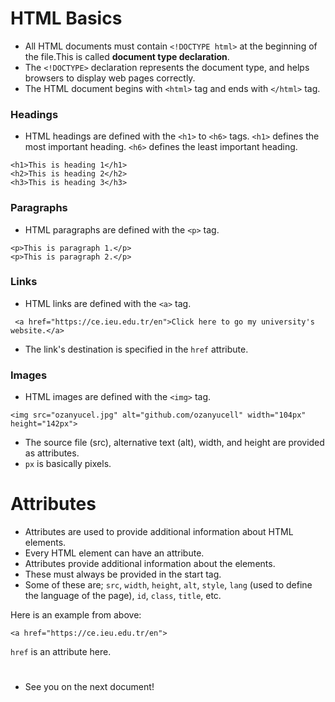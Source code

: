 # HTML Basics
  * All HTML documents must contain `<!DOCTYPE html>` at the beginning of the file.This is called **document type declaration**.
  * The `<!DOCTYPE>` declaration represents the document type, and helps browsers to display web pages correctly.
  * The HTML document begins with `<html>` tag and ends with `</html>` tag.
  
  ### Headings
  * HTML headings are defined with the `<h1>` to `<h6>` tags. `<h1>` defines the most important heading. `<h6>` defines the least important heading.
  ```
  <h1>This is heading 1</h1>
  <h2>This is heading 2</h2>
  <h3>This is heading 3</h3> 
  ```

  ### Paragraphs
  * HTML paragraphs are defined with the `<p>` tag.
  ```
  <p>This is paragraph 1.</p>
  <p>This is paragraph 2.</p> 
  ```

  ### Links
  * HTML links are defined with the `<a>` tag.
  ```
   <a href="https://ce.ieu.edu.tr/en">Click here to go my university's website.</a> 
  ```
  * The link's destination is specified in the `href` attribute. 


  ### Images
  * HTML images are defined with the `<img>` tag.
  ```
  <img src="ozanyucel.jpg" alt="github.com/ozanyucell" width="104px" height="142px"> 
  ```
  * The source file (src), alternative text (alt), width, and height are provided as attributes.
  * `px` is basically pixels.

  # Attributes
  * Attributes are used to provide additional information about HTML elements.
  * Every HTML element can have an attribute.
  * Attributes provide additional information about the elements.
  * These must always be provided in the start tag.
  * Some of these are; `src`, `width`, `height`, `alt`, `style`, `lang` (used to define the language of the page), `id`, `class`, `title`, etc.
  
  Here is an example from above:
  ```
  <a href="https://ce.ieu.edu.tr/en">
  ```
  `href` is an attribute here.
  #
  * See you on the next document!
